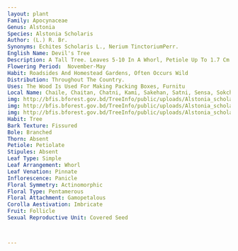 ```yaml
---
layout: plant
Family: Apocynaceae
Genus: Alstonia
Species: Alstonia Scholaris
Author: (L.) R. Br.
Synonyms: Echites Scholaris L., Nerium TinctoriumPerr.
English Name: Devil's Tree
Description: A Tall Tree. Leaves 5-10 In A Whorl, Petiole Up To 1.7 Cm Long, Lamina 9.5-24.5 Ã— 5-6 Cm, Oblong-lanceolate, Elliptic-oblong, Glabrous, Shining Above, Pale Beneath With Numerous Lateral Veins, Midbrib Prominent On The Lower Surface, Lateral Veins Raised On Both Sides But More Clearly On Beneath, Base Cuneate Or Obtuse, Apex Obtuse Or Shortly Acuminate, Margin Entire. Inflorescence Umbellate Cymes, Branched, Many-flowered, Pubescent Or Tomentose, Peduncles Up To 2.5 Cm Long, Pedicels Up To 8 Mm Long, As Long As Or Shorter Than The Calyx, Bracts Oblong Or Lanceolae, Acute, Pubescent. Flowers Greenish-white, 6-12 Mm Long. Calyx 2 Mm Long, Pubescent, Persistent, Lobes Oblong, Ovate, Obtuse. Corolla Tube Cylindrical, 6 Mm Long, Lobes 3-5 Mm Long, Ovate, Obtuse. Disc Absent. Follicles Pendulous, 20-40 Cm Long And 3-4 Mm Broad. Seeds Obtuse At Both Ends. 
Flowering Period:  November-May
Habit: Roadsides And Homestead Gardens, Often Occurs Wild
Distribution: Throughout The Country.
Uses: The Wood Is Used For Making Packing Boxes, Furnitu
Local Name: Chaile, Chaitan, Chatni, Kami, Sakehan, Satni, Sensa, Sokchuan Bor Chhak Chhan , Chalain, Chhatim , 
img: http://bfis.bforest.gov.bd/TreeInfo/public/uploads/Alstonia_scholaris.jpg
img: http://bfis.bforest.gov.bd/TreeInfo/public/uploads/Alstonia_scholaris1.jpg
img: http://bfis.bforest.gov.bd/TreeInfo/public/uploads/Alstonia_scholaris2.jpg
Habit: Tree
Bark Texture: Fissured
Bole: Branched
Thorn: Absent
Petiole: Petiolate
Stipules: Absent
Leaf Type: Simple
Leaf Arrangement: Whorl
Leaf Venation: Pinnate
Inflorescence: Panicle
Floral Symmetry: Actinomorphic
Floral Type: Pentamerous
Floral Attachment: Gamopetalous
Corolla Aestivation: Imbricate
Fruit: Follicle
Sexual Reproductive Unit: Covered Seed



---
```


